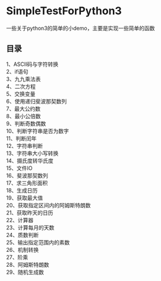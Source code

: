 # SimpleTestForPython3
一些关于python3的简单的小demo，主要是实现一些简单的函数

## 目录
1、ASCII码与字符转换<br>
2、if语句<br>
3、九九乘法表<br>
4、二次方程<br>
5、交换变量<br>
6、使用递归斐波那契数列<br>
7、最大公约数<br>
8、最小公倍数<br>
9、判断奇数偶数<br>
10、判断字符串是否为数字<br>
11、判断闰年<br>
12、字符串判断<br>
13、字符串大小写转换<br>
14、摄氏度转华氏度<br>
15、文件IO<br>
16、斐波那契数列<br>
17、求三角形面积<br>
18、生成日历<br>
19、获取最大值<br>
20、获取指定区间内的阿姆斯特朗数<br>
21、获取昨天的日历<br>
22、计算器<br>
23、计算每月的天数<br>
24、质数判断<br>
25、输出指定范围内的素数<br>
26、机制转换<br>
27、阶乘<br>
28、阿姆斯特朗数<br>
29、随机生成数<br>

